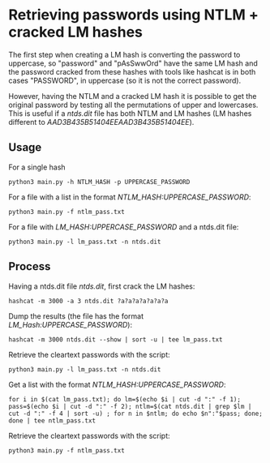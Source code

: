 # Retrieving passwords using NTLM + cracked LM hashes

The first step when creating a LM hash is converting the password to uppercase, so "password" and "pAsSwwOrd" have the same LM hash and the password cracked from these hashes with tools like hashcat is in both cases "PASSWORD", in uppercase (so it is not the correct password). 

However, having the NTLM and a cracked LM hash it is possible to get the original password by testing all the permutations of upper and lowercases. This is useful if a *ntds.dit* file has both NTLM and LM hashes (LM hashes different to *AAD3B435B51404EEAAD3B435B51404EE*).


## Usage

For a single hash

```
python3 main.py -h NTLM_HASH -p UPPERCASE_PASSWORD
```

For a file with a list in the format *NTLM_HASH:UPPERCASE_PASSWORD*:

```
python3 main.py -f ntlm_pass.txt
```

For a file with *LM_HASH:UPPERCASE_PASSWORD* and a ntds.dit file:

```
python3 main.py -l lm_pass.txt -n ntds.dit
```


## Process

Having a ntds.dit file *ntds.dit*, first crack the LM hashes:

```
hashcat -m 3000 -a 3 ntds.dit ?a?a?a?a?a?a?a
```

Dump the results (the file has the format *LM_Hash:UPPERCASE_PASSWORD*):

```
hashcat -m 3000 ntds.dit --show | sort -u | tee lm_pass.txt
```

Retrieve the cleartext passwords with the script:

```
python3 main.py -l lm_pass.txt -n ntds.dit
```


Get a list with the format *NTLM_HASH:UPPERCASE_PASSWORD*:

```
for i in $(cat lm_pass.txt); do lm=$(echo $i | cut -d ":" -f 1); pass=$(echo $i | cut -d ":" -f 2); ntlm=$(cat ntds.dit | grep $lm | cut -d ":" -f 4 | sort -u) ; for n in $ntlm; do echo $n":"$pass; done; done | tee ntlm_pass.txt
```

Retrieve the cleartext passwords with the script:

```
python3 main.py -f ntlm_pass.txt
```
